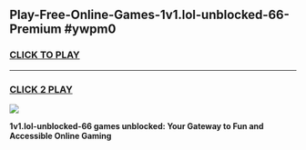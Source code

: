 
## Play-Free-Online-Games-1v1.lol-unblocked-66-Premium #ywpm0
<h3>
<a href="https://premium.freeplayer.one?title=1v1.lol-unblocked-66&ref=8M">CLICK TO PLAY</a></h3>
<hr>

<h3>
<a href="https://premium.freeplayer.one?title=1v1.lol-unblocked-66&ref=8M">CLICK 2 PLAY</a>
  
</h3>

<a href="https://premium.freeplayer.one?title=1v1.lol-unblocked-66&ref=8M"><img src="https://clearcache.store/games.png"></a>


**1v1.lol-unblocked-66 games unblocked: Your Gateway to Fun and Accessible Online Gaming**
